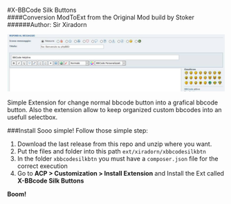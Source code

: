 #X-BBCode Silk Buttons  
####Conversion ModToExt from the Original Mod build by Stoker
######Author: Sir Xiradorn

![Screen][img]

Simple Extension for change normal bbcode button into a grafical bbcode button. Also the extension allow to keep organized custom bbcodes into an usefull selectbox.

###Install
Sooo simple! Follow those simple step:
1. Download the last release from this repo and unzip where you want.
2. Put the files and folder into this path `ext/xiradorn/xbbcodesilkbtn`
3. In the folder `xbbcodesilkbtn` you must have a `composer.json` file for the correct execution
4. Go to **ACP > Customization > Install Extension** and Install the Ext called **X-BBcode Silk Buttons**

**Boom!** 

[img]: contrib/screen.jpg "Screen Image"